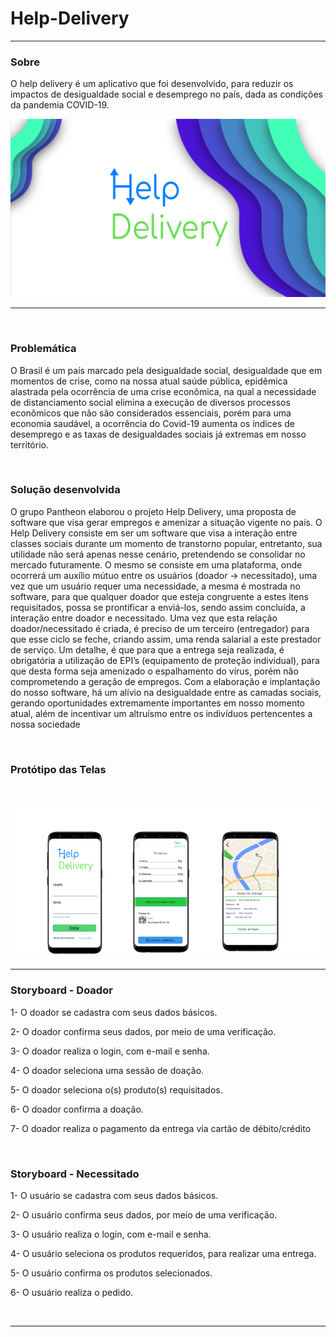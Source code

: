 # Help-Delivery
<hr>


### Sobre 

O help delivery é um aplicativo que foi desenvolvido, para reduzir os impactos de desigualdade social e desemprego no país, dada as condições da pandemia COVID-19.


![alt text](https://github.com/Felipe-Oliveira11/Help-Delivery/blob/master/Imagens/Logo%20Help%20delivery.png)


<hr>
<br>

### Problemática 
O Brasil é um país marcado pela desigualdade social, desigualdade que em momentos de crise, como na nossa atual saúde pública, epidêmica alastrada pela ocorrência de uma crise econômica, na qual a necessidade de distanciamento social elimina a execução de diversos processos econômicos que não são considerados essenciais, porém para uma economia saudável, a ocorrência do Covid-19 aumenta os índices de desemprego e as taxas de desigualdades sociais já extremas em nosso território. 

<br>

### Solução desenvolvida 
O grupo Pantheon elaborou o projeto Help Delivery, uma proposta de software que visa gerar empregos e amenizar a situação vigente no país. O Help Delivery consiste em ser um software que visa a interação entre classes sociais durante um momento de transtorno popular, entretanto, sua utilidade não será apenas nesse cenário, pretendendo se consolidar no mercado futuramente. O mesmo se consiste em uma plataforma, onde ocorrerá um auxílio mútuo entre os usuários (doador -> necessitado), uma vez que um usuário requer uma necessidade, a mesma é mostrada no software, para que qualquer doador que esteja congruente a estes itens requisitados, possa se prontificar a enviá-los, sendo assim concluída, a interação entre doador e necessitado. Uma vez que esta relação doador/necessitado é criada, é preciso de um terceiro (entregador) para que esse ciclo se feche, criando assim, uma renda salarial a este prestador de serviço. Um detalhe, é que para que a entrega seja realizada, é obrigatória a utilização de EPI’s (equipamento de proteção individual), para que desta forma seja amenizado o espalhamento do vírus, porém não comprometendo a geração de empregos. 
Com a elaboração e implantação do nosso software, há um alívio na desigualdade entre as camadas sociais, gerando oportunidades extremamente importantes em nosso momento atual, além de incentivar um altruísmo entre os indivíduos pertencentes a nossa sociedade

<br>


### Protótipo das Telas 
<br>

![alt text](https://github.com/Felipe-Oliveira11/Help-Delivery/blob/master/Imagens/tela_01.PNG)


<hr>

### Storyboard - Doador

1-	O doador se cadastra com seus dados básicos.

2-	O doador confirma seus dados, por meio de uma verificação.

3-	O doador realiza o login, com e-mail e senha.

4-	O doador seleciona uma sessão de doação.

5-	O doador seleciona o(s) produto(s) requisitados.

6-	O doador confirma a doação.  

7-	O doador realiza o pagamento da entrega via cartão de débito/crédito

<br>


### Storyboard - Necessitado 

1-	O usuário se cadastra com seus dados básicos.

2-	O usuário confirma seus dados, por meio de uma verificação.

3-	O usuário realiza o login, com e-mail e senha.

4-	O usuário seleciona os produtos requeridos, para realizar uma entrega.

5-	O usuário confirma os produtos selecionados.

6-	O usuário realiza o pedido.


<br>
<hr>
